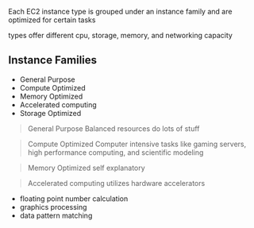 Each EC2 instance type is grouped under an instance family and are optimized for certain tasks



types offer different cpu, storage, memory, and networking capacity

## Instance Families
- General Purpose
- Compute Optimized
- Memory Optimized
- Accelerated computing
- Storage Optimized


> General Purpose
Balanced resources do lots of stuff


> Compute Optimized
Computer intensive tasks like gaming servers, high performance computing, and scientific modeling

> Memory Optimized
self explanatory

> Accelerated computing
utilizes hardware accelerators
- floating point number calculation
- graphics processing
- data pattern matching